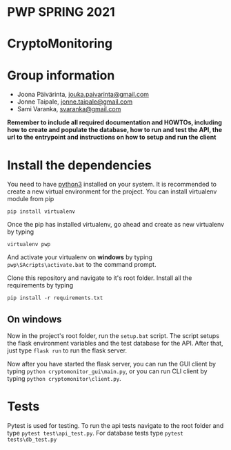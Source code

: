 # PWP SPRING 2021
# CryptoMonitoring
# Group information
* Joona Päivärinta, jouka.paivarinta@gmail.com
* Jonne Taipale, jonne.taipale@gmail.com
* Sami Varanka, svaranka@gmail.com

__Remember to include all required documentation and HOWTOs, including how to create and populate the database, how to run and test the API, the url to the entrypoint and instructions on how to setup and run the client__


# Install the dependencies
You need to have [python3](https://www.python.org/downloads/) installed on your system.
It is recommended to create a new  virtual environment for the project. You can install virtualenv module from pip

```
pip install virtualenv
``` 

Once the pip has installed virtualenv, go ahead and create as new virtualenv by typing 

```
virtualenv pwp
```

And activate your virtualenv on **windows** by typing `pwp\SAcripts\activate.bat` to the command prompt.

Clone this repository and navigate to it's root folder. Install all the requirements by typing
```
pip install -r requirements.txt
``` 

## On windows

Now in the project's root folder, run the `setup.bat` script. The script setups the flask environment variables and the test database for the API. After that, just type `flask run` to run the flask server. 

Now after you have started the flask server, you can run the GUI client by typing `python cryptomonitor_gui\main.py`, or you can run CLI client by typing `python cryptomonitor\client.py`.
  

# Tests
Pytest is used for testing.
To run the api tests navigate to the root folder and type `pytest test\api_test.py`.
For database tests type `pytest tests\db_test.py` 
